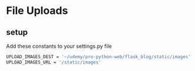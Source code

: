 # File Uploads

## setup 
Add these constants to your settings.py file

```bash
UPLOAD_IMAGES_DEST = '~/udemy/pro-python-web/flask_blog/static/images'
UPLOAD_IMAGES_URL = '/static/images'
```
